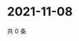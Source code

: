 # 2021-11-08

共 0 条

<!-- BEGIN WEIBO -->
<!-- 最后更新时间 Mon Nov 08 2021 16:17:05 GMT+0800 (China Standard Time) -->

<!-- END WEIBO -->
